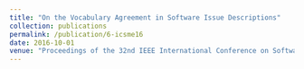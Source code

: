 ```yaml
---
title: "On the Vocabulary Agreement in Software Issue Descriptions"
collection: publications
permalink: /publication/6-icsme16
date: 2016-10-01
venue: "Proceedings of the 32nd IEEE International Conference on Software Maintenance and Evolution (ICSME'16), pp. 448-452"
---
```


